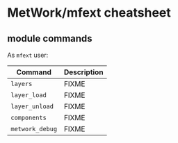 # MetWork/mfext cheatsheet







## module commands

As `mfext` user:

| Command | Description |
| --- | --- |
| `layers`| FIXME |
| `layer_load` | FIXME |
| `layer_unload` | FIXME | 
| `components` | FIXME | 
| `metwork_debug` | FIXME |




